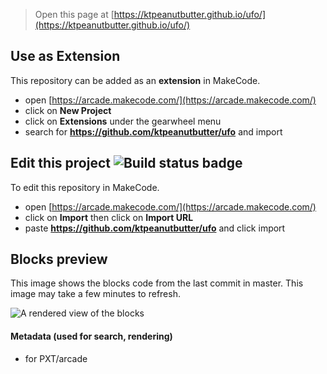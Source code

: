  


> Open this page at [https://ktpeanutbutter.github.io/ufo/](https://ktpeanutbutter.github.io/ufo/)

## Use as Extension

This repository can be added as an **extension** in MakeCode.

* open [https://arcade.makecode.com/](https://arcade.makecode.com/)
* click on **New Project**
* click on **Extensions** under the gearwheel menu
* search for **https://github.com/ktpeanutbutter/ufo** and import

## Edit this project ![Build status badge](https://github.com/ktpeanutbutter/ufo/workflows/MakeCode/badge.svg)

To edit this repository in MakeCode.

* open [https://arcade.makecode.com/](https://arcade.makecode.com/)
* click on **Import** then click on **Import URL**
* paste **https://github.com/ktpeanutbutter/ufo** and click import

## Blocks preview

This image shows the blocks code from the last commit in master.
This image may take a few minutes to refresh.

![A rendered view of the blocks](https://github.com/ktpeanutbutter/ufo/raw/master/.github/makecode/blocks.png)

#### Metadata (used for search, rendering)

* for PXT/arcade
<script src="https://makecode.com/gh-pages-embed.js"></script><script>makeCodeRender("{{ site.makecode.home_url }}", "{{ site.github.owner_name }}/{{ site.github.repository_name }}");</script>
